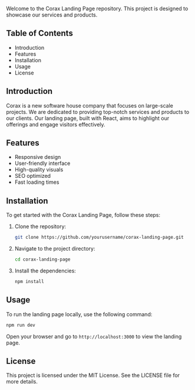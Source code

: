 Welcome to the Corax Landing Page repository. This project is designed to showcase our services and products.

## Table of Contents

- Introduction
- Features
- Installation
- Usage
- License

## Introduction

Corax is a new software house company that focuses on large-scale projects. We are dedicated to providing top-notch services and products to our clients. Our landing page, built with React, aims to highlight our offerings and engage visitors effectively.

## Features

- Responsive design
- User-friendly interface
- High-quality visuals
- SEO optimized
- Fast loading times

## Installation

To get started with the Corax Landing Page, follow these steps:

1. Clone the repository:
    ```bash
    git clone https://github.com/yourusername/corax-landing-page.git
    ```
2. Navigate to the project directory:
    ```bash
    cd corax-landing-page
    ```
3. Install the dependencies:
    ```bash
    npm install
    ```

## Usage

To run the landing page locally, use the following command:
```bash
npm run dev
```
Open your browser and go to `http://localhost:3000` to view the landing page.


## License

This project is licensed under the MIT License. See the LICENSE file for more details.